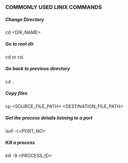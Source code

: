 ### COMMONLY USED LINIX COMMANDS

##### Change Directory
  cd <DIR_NAME>
##### Go to root dir
  cd
or
  cd.
##### Go back to previous directory
  cd ..
##### Copy files
  cp <SOURCE_FILE_PATH> <DESTINATION_FILE_PATH>
##### Get the process details listning to a port
  lsof -i:<PORT_NO>
##### Kill a process
  kill -9 <PROCESS_ID>
